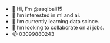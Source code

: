- 👋 Hi, I’m @aaqibali15
- 👀 I’m interested in ml and ai.
- 🌱 I’m currently learning data scince.
- 💞️ I’m looking to collaborate on ai jobs.
- 📫  03099880243

<!---
aaqibali15/aaqibali15 is a ✨ special ✨ repository because its `README.md` (this file) appears on your GitHub profile.
You can click the Preview link to take a look at your changes.
--->

